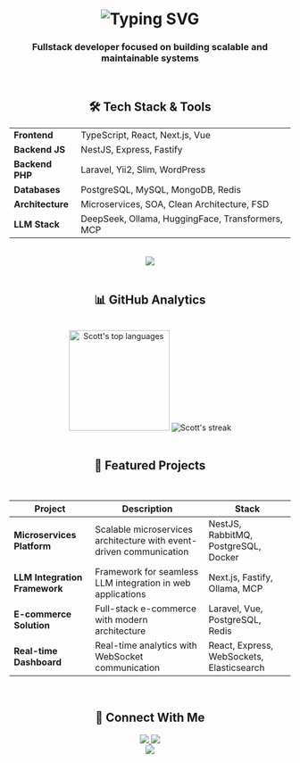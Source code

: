 <h1 align="center">
<img src="https://readme-typing-svg.herokuapp.com?font=Nunito&weight=900&size=35&duration=2000&pause=500&color=FF00B0&center=true&vCenter=true&width=430&height=70&lines=Hey%2C+World!+%F0%9F%91%8B%F0%9F%A4%A0%F0%9F%8C%8D%F0%9F%92%AB;I'am+Scott+Walker+%F0%9F%98%87;Fullstack+Web+Developer" alt="Typing SVG" />
</h1>

<h3 align="center">Fullstack developer focused on building scalable and maintainable systems</h3>

<br/>

<h2 align="center">🛠 Tech Stack & Tools</h2>

<table style="width: 100%;">
  <tr>
    <td><b>Frontend</b></td>
    <td>TypeScript, React, Next.js, Vue</td>
  </tr>
  <tr>
    <td><b>Backend JS</b></td>
    <td>NestJS, Express, Fastify</td>
  </tr>
  <tr>
    <td><b>Backend PHP</b></td>
    <td>Laravel, Yii2, Slim, WordPress</td>
  </tr>
  <tr>
    <td><b>Databases</b></td>
    <td>PostgreSQL, MySQL, MongoDB, Redis</td>
  </tr>
  <tr>
    <td><b>Architecture</b></td>
    <td>Microservices, SOA, Clean Architecture, FSD</td>
  </tr>
  <tr>
    <td><b>LLM Stack</b></td>
    <td>DeepSeek, Ollama, HuggingFace, Transformers, MCP</td>
  </tr>
</table>

<br/>

<div align="center">
    <img src="https://skillicons.dev/icons?i=ts,js,react,nextjs,vue,nodejs,nestjs,express,php,laravel,postgres,mysql,mongodb,redis,rabbitmq,elasticsearch,graphql,linux,bash,docker,nginx,apache" />
</div>

<br/>

<h2 align="center">📊 GitHub Analytics</h2>

<br/>

<div align="center">
  <img height="180em" src="https://github-readme-stats.vercel.app/api/top-langs/?username=scott-walker&layout=compact&theme=buefy&hide_border=true&langs_count=8" alt="Scott's top languages" />
  <img src="https://github-readme-streak-stats.herokuapp.com/?user=scott-walker&theme=buefy&hide_border=true" alt="Scott's streak" />
</div>

<br/>

<h2 align="center">🚀 Featured Projects</h2>

<br/>

<div align="center">

| Project | Description | Stack |
|---------|-------------|-------|
| **Microservices Platform** | Scalable microservices architecture with event-driven communication | NestJS, RabbitMQ, PostgreSQL, Docker |
| **LLM Integration Framework** | Framework for seamless LLM integration in web applications | Next.js, Fastify, Ollama, MCP |
| **E-commerce Solution** | Full-stack e-commerce with modern architecture | Laravel, Vue, PostgreSQL, Redis |
| **Real-time Dashboard** | Real-time analytics with WebSocket communication | React, Express, WebSockets, Elasticsearch |

</div>

<br/>

<h2 align="center">📡 Connect With Me</h2>
<div align="center"> 
  <!-- <a href="https://linkedin.com/in/yourprofile" target="_blank"> 
    <img src="https://img.shields.io/badge/LinkedIn-0077B5?style=for-the-badge&logo=linkedin&logoColor=white" /> 
  </a>  -->
  <a href="mailto:scott@swlt.ru"> 
    <img src="https://img.shields.io/badge/Gmail-D14836?style=for-the-badge&logo=gmail&logoColor=white" />
  </a> 
  <a href="https://t.me/scottvvalker" target="_blank"> 
    <img src="https://img.shields.io/badge/Telegram-2CA5E0?style=for-the-badge&logo=telegram&logoColor=white" />
  </a> 
  <!-- <a href="https://your-portfolio.com" target="_blank">
    <img src="https://img.shields.io/badge/Portfolio-%23000000.svg?style=for-the-badge&logo=firefox&logoColor=#FF7139" />
  </a>  -->
</div>

<div align="center">
  <img src="https://capsule-render.vercel.app/api?type=waving&color=gradient&height=100&section=footer"/> 
</div> 
